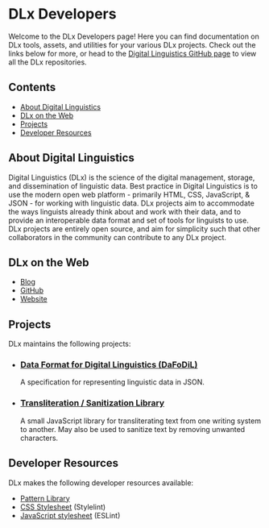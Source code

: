 # DLx Developers

Welcome to the DLx Developers page! Here you can find documentation on DLx tools, assets, and utilities for your various DLx projects. Check out the links below for more, or head to the [Digital Linguistics GitHub page][1] to view all the DLx repositories.

## Contents

* [About Digital Linguistics](#about-digital-linguistics)
* [DLx on the Web](#dlx-on-the-web)
* [Projects](#projects)
* [Developer Resources](#developer-resources)

## About Digital Linguistics

Digital Linguistics (DLx) is the science of the digital management, storage, and dissemination of linguistic data. Best practice in Digital Linguistics is to use the modern open web platform - primarily HTML, CSS, JavaScript, & JSON - for working with linguistic data. DLx projects aim to accommodate the ways linguists already think about and work with their data, and to provide an interoperable data format and set of tools for linguists to use. DLx projects are entirely open source, and aim for simplicity such that other collaborators in the community can contribute to any DLx project.

## DLx on the Web

* [Blog][2]
* [GitHub][1]
* [Website][3]

## Projects

DLx maintains the following projects:

* ### [Data Format for Digital Linguistics (DaFoDiL)][4]

    A specification for representing linguistic data in JSON.

* ### [Transliteration / Sanitization Library][5]

    A small JavaScript library for transliterating text from one writing system to another. May also be used to sanitize text by removing unwanted characters.

## Developer Resources

DLx makes the following developer resources available:

* [Pattern Library][7]
* [CSS Stylesheet][6] (Stylelint)
* [JavaScript stylesheet][5] (ESLint)

[1]: https://github.com/digitallinguistics/
[2]: https://medium.com/digital-linguistics
[3]: https://digitallinguistics.io/
[4]: https://spec.digitallinguistics.io
[5]: https://github.com/digitallinguistics/digitallinguistics.github.io/blob/master/stylesheets/.eslintrc.yml
[6]: https://github.com/digitallinguistics/digitallinguistics.github.io/blob/master/stylesheets/.stylelint.yml
[7]: https://styles.digitallinguistics.io
[8]: https://developer.digitallinguistics.io/transliterate
